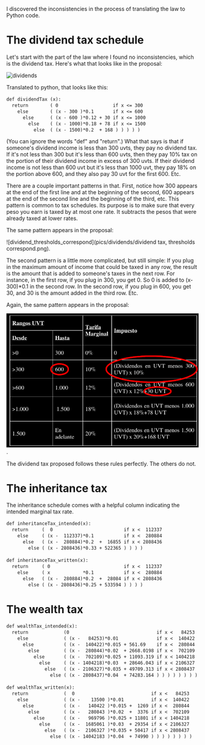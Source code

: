 I discovered the inconsistencies in the process of translating the law to Python code.


# The dividend tax schedule

Let's start with the part of the law where I found no inconsistencies, which is the dividend tax. Here's what that looks like in the proposal:

![dividends](dividends/dividends.png)

Translated to python, that looks like this:

```
def dividendTax (x):
  return        ( 0                    if x <= 300
    else        ( (x - 300 )*0.1       if x <= 600
      else      ( (x - 600 )*0.12 + 30 if x <= 1000
        else    ( (x - 1000)*0.18 + 78 if x <= 1500
          else  ( (x - 1500)*0.2  + 168 ) ) ) ) )
```

(You can ignore the words "def" and "return".) What that says is that if someone's dividend income is less than 300 uvts, they pay no dividend tax. If it's not less than 300 but it's less than 600 uvts, then they pay 10% tax on the portion of their dividend income in excess of 300 uvts. If their dividend income is not less than 600 uvt but it's less than 1000 uvt, they pay 18% on the portion above 600, and they also pay 30 uvt for the first 600. Etc.

There are a couple important patterns in that. First, notice how 300 appears at the end of the first line and at the beginning of the second, 600 appears at the end of the second line and the beginning of the third, etc. This pattern is common to tax schedules. Its purpose is to make sure that every peso you earn is taxed by at most one rate. It subtracts the pesos that were already taxed at lower rates.

The same pattern appears in the proposal:

![dividend_thresholds_correspond](pics/dividends/dividend tax, thresholds correspond.png).

The second pattern is a little more complicated, but still simple: If you plug in the maximum amount of income that could be taxed in any row, the result is the amount that is added to someone's taxes in the next row. For instance, in the first row, if you plug in 300, you get 0. So 0 is added to (x-300)*0.1 in the second row. In the second row, if you plug in 600, you get 30, and 30 is the amount added in the third row. Etc.

Again, the same pattern appears in the proposal:

![didivend_schedule_deriving_the_summand_from_the_previous_line](pics/dividends/dividends-plug-prev-max-into-prev-formula.png).

The dividend tax proposed follows these rules perfectly. The others do not.


# The inheritance tax

The inheritance schedule comes with a helpful column indicating the intended marginal tax rate.

```
def inheritanceTax_intended(x):
  return     (  0                          if x <  112337
    else     ( (x -  112337)*0.1           if x <  280884
      else   ( (x -  280884)*0.2  +  16855 if x < 2808436
        else ( (x - 2808436)*0.33 + 522365 ) ) ) )

def inheritanceTax_written(x):
  return     ( 0                           if x <  112337
    else     ( x            *0.1           if x <  280884
      else   ( (x -  280884)*0.2  +  28084 if x < 2808436
        else ( (x - 2808436)*0.25 + 533594 ) ) ) )
```


# The wealth tax

```
def wealthTax_intended(x):
  return             (0                                if x <   84253
    else             ( (x -   84253)*0.01              if x <  140422
      else           ( (x -  140422)*0.015 + 561.69    if x <  280844
        else         ( (x -  280844)*0.02  + 2668.0198 if x <  702109
          else       ( (x -  702109)*0.025 + 11093.319 if x < 1404218
            else     ( (x - 1404218)*0.03  + 28646.043 if x < 2106327
              else   ( (x - 2106327)*0.035 + 49709.313 if x < 2808437
                else ( (x - 2808437)*0.04  + 74283.164 ) ) ) ) ) ) ) )

def wealthTax_written(x):
  return             (  0                            if x <   84253
    else             ( (x -    13500 )*0.01          if x <  140422
      else           ( (x -   140422 )*0.015 +  1269 if x <  280844
        else         ( (x -   280843 )*0.02  +  3376 if x <  702109
          else       ( (x -   969796 )*0.025 + 11801 if x < 1404218
            else     ( (x -  1685061 )*0.03  + 29354 if x < 2106327
              else   ( (x -  2106327 )*0.035 + 50417 if x < 2808437
                else ( (x - 14042183 )*0.04  + 74990 ) ) ) ) ) ) ) )
```
